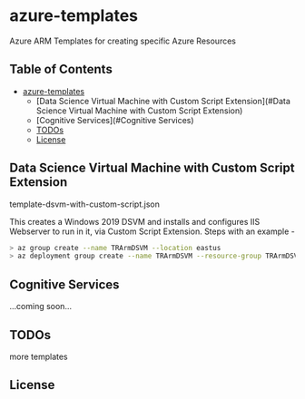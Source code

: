 # azure-templates
Azure ARM Templates for creating specific Azure Resources

## Table of Contents ##
- [azure-templates](#azure-templates)
  * [Data Science Virtual Machine with Custom Script Extension](#Data Science Virtual Machine with Custom Script Extension)
  * [Cognitive Services](#Cognitive Services)
  * [TODOs](#todos)
  * [License](#license)


## Data Science Virtual Machine with Custom Script Extension ##

template-dsvm-with-custom-script.json

This creates a Windows 2019 DSVM and installs and configures IIS Webserver to run in it, via Custom Script Extension.
Steps with an example - 

```sh
> az group create --name TRArmDSVM --location eastus
> az deployment group create --name TRArmDSVM --resource-group TRArmDSVM --template-file template-dsmv-with-custom-script.json
```

## Cognitive Services ##
...coming soon...

## TODOs ##
more templates

## License ##
